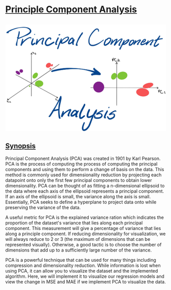 # [Principle Component Analysis](https://scikit-learn.org/stable/module/generated/sklearn.decomposition.PCA.html)

![PCA](PCA.jpg)
---

## [Synopsis](https://en.wikipedia.org/wiki/Principal_component_analysis)
Principal Component Analysis (PCA) was created in 1901 by Karl Pearson. PCA is the process of computing the process of computing the principal components and using them to perform a change of basis on the data. This method is commonly used for dimensionality reduction by projecting each datapoint onto only the first few principal components to obtain lower dimensionality. 
PCA can be thought of as fitting a n-dimensional ellipsoid to the data where each axis of the ellipsoid represents a principal component. If an axis of the ellipsoid is small, the variance along the axis is small. Essentially, PCA seeks to define a hyperplane to project data onto while preserving the variance of the data. 

A useful metric for PCA is the explained variance ration which indicates the proportion of the dataset's variance that lies along each principal component. This measurement will give a percentage of variance that lies along a principle component. If reducing dimensionality for visualization, we will always reduce to 2 or 3 (the maximum of dimensions that can be represented visually). Otherwise, a good tactic is to choose the number of dimensions that add up to a sufficiently large number of the variance. 

PCA is a powerful technique that can be used for many things including compression and dimensionality reduction. While information is lost when using PCA, it can allow you to visualize the dataset and the implemented algorithm. Here, we will implement it to visualize our regression models and view the change in MSE and MAE if we implement PCA to visualize the data.
